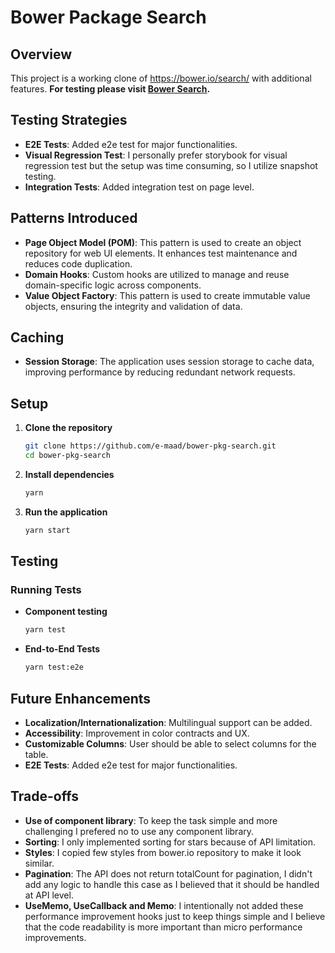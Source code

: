 
# Bower Package Search

## Overview

This project is a working clone of https://bower.io/search/ with additional features.
**For testing please visit [Bower Search](https://e-maad1.github.io).**

## Testing Strategies 

- **E2E Tests**: Added e2e test for major functionalities.
- **Visual Regression Test**: I personally prefer storybook for visual regression test but the setup was time consuming, so I utilize snapshot testing.
- **Integration Tests**: Added integration test on page level.

## Patterns Introduced

- **Page Object Model (POM)**: This pattern is used to create an object repository for web UI elements. It enhances test maintenance and reduces code duplication.
- **Domain Hooks**: Custom hooks are utilized to manage and reuse domain-specific logic across components.
- **Value Object Factory**: This pattern is used to create immutable value objects, ensuring the integrity and validation of data.

## Caching

- **Session Storage**: The application uses session storage to cache data, improving performance by reducing redundant network requests.

## Setup

1. **Clone the repository**
   ```bash
   git clone https://github.com/e-maad/bower-pkg-search.git
   cd bower-pkg-search
   ```

2. **Install dependencies**
   ```bash
   yarn
   ```

3. **Run the application**
   ```bash
   yarn start
   ```

## Testing

### Running Tests

- **Component testing**
  ```bash
  yarn test
  ```

- **End-to-End Tests**
  ```bash
  yarn test:e2e
  ```
  
## Future Enhancements  

- **Localization/Internationalization**: Multilingual support can be added.
- **Accessibility**: Improvement in color contracts and UX.
- **Customizable Columns**: User should be able to select columns for the table.
- **E2E Tests**: Added e2e test for major functionalities.

## Trade-offs
- **Use of component library**: To keep the task simple and more challenging I prefered no to use any component library.
- **Sorting**: I only implemented sorting for stars because of API limitation.
- **Styles**: I copied few styles from bower.io repository to make it look similar.
- **Pagination**: The API does not return totalCount for pagination, I didn't add any logic to handle this case as I believed that it should be handled at API level.
- **UseMemo, UseCallback and Memo**: I intentionally not added these performance improvement hooks just to keep things simple and I believe that the code readability is more important than micro performance improvements.
